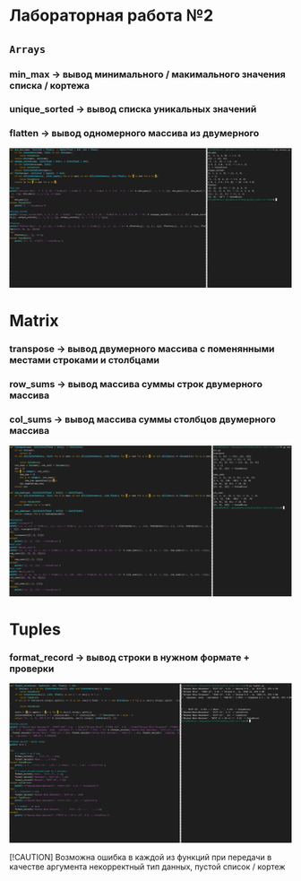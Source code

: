 # Лабораторная работа №2
## `Arrays`
### min_max -> вывод минимального / макимального значения списка / кортежа
### unique_sorted -> вывод списка уникальных значений
### flatten -> вывод одномерного массива из двумерного

![arrays-img](../../images/lab02/arrays.png)

# Matrix
### transpose -> вывод двумерного массива с поменянными местами строками и столбцами
### row_sums -> вывод массива суммы строк двумерного массива
### col_sums -> вывод массива суммы столбцов двумерного массива
![matrix-img](../../images/lab02/matrix.png)

# Tuples
### format_record -> вывод строки в нужном формате + проверки
![tuples-img](../../images/lab02/tuples.png)

[!CAUTION]
Возможна ошибка в каждой из функций при передачи в качестве аргумента некорректный тип данных, пустой список / кортеж